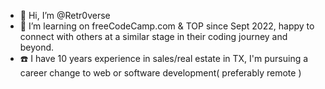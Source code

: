 - 👋 Hi, I’m @Retr0verse
- 👀 I’m learning on freeCodeCamp.com & TOP since Sept 2022, happy to connect with others at a similar stage in their coding journey and beyond. 
- :telephone: I have 10 years experience in sales/real estate in TX, I'm pursuing a career change to web or software development( preferably remote )
<!---
Retr0verse/Retr0verse is a ✨ special ✨ repository because its `README.md` (this file) appears on your GitHub profile.
You can click the Preview link to take a look at your changes.
--->
